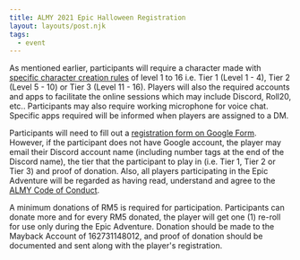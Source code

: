 ```yaml
---
title: ALMY 2021 Epic Halloween Registration
layout: layouts/post.njk
tags:
  - event
---
```


As mentioned earlier, participants will require a character made with [specific character creation rules](https://media.wizards.com/2021/dnd/downloads/HistoricCampaign_PGv1_0.pdf) of level 1 to 16 i.e. Tier 1 (Level 1 - 4), Tier 2 (Level 5 - 10) or Tier 3 (Level 11 - 16). Players will also the required accounts and apps to facilitate the online sessions which may include Discord, Roll20, etc.. Participants may also require working microphone for voice chat. Specific apps required will be informed when players are assigned to a DM.

Participants will need to fill out a [registration form on Google Form](https://youtu.be/dQw4w9WgXcQ). However, if the participant does not have Google account, the player may email their Discord account name (including number tags at the end of the Discord name), the tier that the participant to play in (i.e. Tier 1, Tier 2 or Tier 3) and proof of donation. Also, all players participating in the Epic Adventure will be regarded as having read, understand and agree to the [ALMY Code of Conduct](https://docs.google.com/document/d/1iUhko03YpzN-8Zgl1FXefwH74AH3dDOlD1EpFsfsWuk/edit?usp=sharing).

A minimum donations of RM5 is required for participation. Participants can donate more and for every RM5 donated, the player will get one (1) re-roll for use only during the Epic Adventure. Donation should be made to the Mayback Account of 162731148012, and proof of donation should be documented and sent along with the player's registration.

